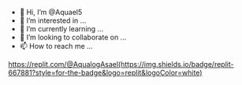 - 👋 Hi, I’m @Aquael5
- 👀 I’m interested in ...
- 🌱 I’m currently learning ...
- 💞️ I’m looking to collaborate on ...
- 📫 How to reach me ...

<!---
Aquael5/Aquael5 is a ✨ special ✨ repository because its `README.md` (this file) appears on your GitHub profile.
--->
https://replit.com/@AqualogAsael(https://img.shields.io/badge/replit-667881?style=for-the-badge&logo=replit&logoColor=white)
